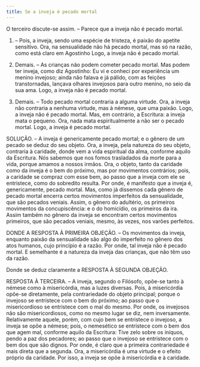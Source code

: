 ```yaml
---
title: Se a inveja é pecado mortal
---
```


O terceiro discute-se assim. – Parece que a inveja não é pecado mortal.  

1. – Pois, a inveja, sendo uma espécie de tristeza, é paixão do apetite sensitivo. Ora, na sensualidade não há pecado mortal, mas só na razão, como está claro em Agostinho Logo, a inveja não é pecado mortal.  

2. Demais. – As crianças não podem cometer pecado mortal. Mas podem ter inveja, como diz Agostinho: Eu vi e conheci por experiência um menino invejoso; ainda não falava e já pálido, com as feições transtornadas, lançava olhares invejosos para outro menino, no seio da sua ama. Logo, a inveja não é pecado mortal.  

3. Demais. – Todo pecado mortal contraria a alguma virtude. Ora, a inveja não contraria a nenhuma virtude, mas à némese, que uma paixão. Logo, a inveja não é pecado mortal.  Mas, em contrário, a Escritura: a inveja mata o pequeno. Ora, nada mata espiritualmente a não ser o pecado mortal. Logo, a inveja é pecado mortal. 

SOLUÇÃO. – A inveja é genericamente pecado mortal; e o gênero de um pecado se deduz do seu objeto. Ora, a inveja, pela natureza do seu objeto, contraria à caridade, donde vem a vida espiritual da alma, conforme aquilo da Escritura. Nós sabemos que nos fomos trasladados da morte para a vida, porque amamos a nossos irmãos. Ora, o objeto, tanto da caridade como da inveja é o bem do próximo, mas por movimentos contrários; pois, a caridade se compraz com esse bem, ao passo que a inveja com ele se entristece, como do sobredito resulta. Por onde, é manifesto que a inveja é, genericamente, pecado mortal.  Mas, como já dissemos cada gênero de pecado mortal encerra certos movimentos imperfeitos da sensualidade, que são pecados veniais. Assim, o gênero do adultério, os primeiros movimentos da concupiscência: e o do homicídio, os primeiros da ira. Assim também no gênero da inveja se encontram certos movimentos primeiros, que são pecados veniais, mesmo, às vezes, nos varões perfeitos.  

DONDE A RESPOSTA À PRIMEIRA OBJEÇÃO. – Os movimentos da inveja, enquanto paixão da sensualidade são algo do imperfeito no gênero dos atos humanos, cujo princípio é a razão. Por onde, tal inveja não é pecado mortal. E semelhante é a natureza da inveja das crianças, que não têm uso da razão.  

Donde se deduz claramente a RESPOSTA À SEGUNDA OBJEÇÃO.  

RESPOSTA À TERCEIRA. – A inveja, segundo o Filósofo, opõe-se tanto à némese como à misericórdia, mas a luzes diversas. Pois, à misericórdia opõe-se diretamente, pela contrariedade do objeto principal; porque o invejoso se entristece com o bem do próximo; ao passo que o misericordioso se entristece com o mal do mesmo. Por onde, os invejosos não são misericordiosos, como no mesmo lugar se diz, nem inversamente. Relativamente aquele, porém, com cujo bem se entristece o invejoso, a inveja se opõe a némese; pois, o nemesético se entristece com o bem dos que agem mal, conforme aquilo da Escritura: Tive zelo sobre os iníquos, pendo a paz dos pecadores; ao passo que o invejoso se entristece com o bem dos que são dignos. Por onde, é claro que a primeira contrariedade é mais direta que a segunda. Ora, a misericórdia é uma virtude e o efeito próprio da caridade. Por isso, a inveja se opõe à misericórdia e à caridade.